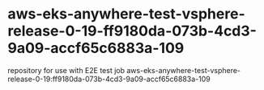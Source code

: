 # aws-eks-anywhere-test-vsphere-release-0-19-ff9180da-073b-4cd3-9a09-accf65c6883a-109
repository for use with E2E test job aws-eks-anywhere-test-vsphere-release-0-19:ff9180da-073b-4cd3-9a09-accf65c6883a-109
